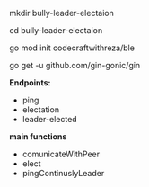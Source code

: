 mkdir bully-leader-electaion 

cd bully-leader-electaion 

go mod init codecraftwithreza/ble

go get -u github.com/gin-gonic/gin



**Endpoints:**
-  ping
-  electation
-  leader-elected


**main functions**
-  comunicateWithPeer
-  elect
-  pingContinuslyLeader
